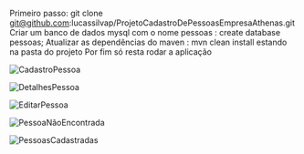 Primeiro passo: git clone git@github.com:lucassilvap/ProjetoCadastroDePessoasEmpresaAthenas.git
Criar um banco de dados mysql com o nome pessoas : create database pessoas;
Atualizar as dependências do maven : mvn clean install estando na pasta do projeto
Por fim só resta rodar a aplicação




![CadastroPessoa](https://github.com/lucassilvap/ProjetoCadastroDePessoasEmpresaAthenas/assets/92272692/fee6b132-2a9c-40c6-ac6e-53047c7bcd4e)

![DetalhesPessoa](https://github.com/lucassilvap/ProjetoCadastroDePessoasEmpresaAthenas/assets/92272692/54eae1a7-7f69-4e63-af97-21aa56327e09)

![EditarPessoa](https://github.com/lucassilvap/ProjetoCadastroDePessoasEmpresaAthenas/assets/92272692/29bf14a2-6088-4d40-8936-fccb68680e7f)

![PessoaNãoEncontrada](https://github.com/lucassilvap/ProjetoCadastroDePessoasEmpresaAthenas/assets/92272692/c5c8e9b2-34bd-4509-8214-2fbfe70d9597)

![PessoasCadastradas](https://github.com/lucassilvap/ProjetoCadastroDePessoasEmpresaAthenas/assets/92272692/0834a690-76d9-4ba0-9d99-45fe1d42aef6)

